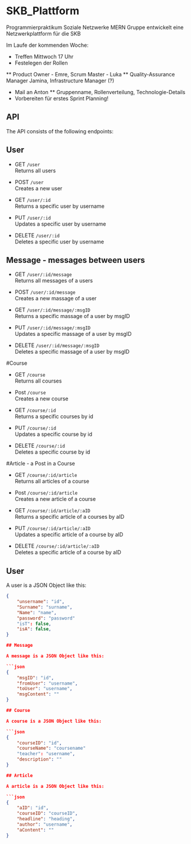 # SKB_Plattform
Programmierpraktikum Soziale Netzwerke MERN Gruppe entwickelt eine Netzwerkplattform für die SKB

Im Laufe der kommenden Woche:
* Treffen Mittwoch 17 Uhr
* Festelegen der Rollen

** Product Owner - Emre, Scrum Master - Luka
** Quality-Assurance Manager Jamina, Infrastructure Manager (?)

* Mail an Anton
** Gruppenname, Rollenverteilung, Technologie-Details
* Vorbereiten für erstes Sprint Planning!

## API

The API consists of the following endpoints:

## User

- GET `/user`  
Returns all users

- POST `/user`  
Creates a new user

- GET `/user/:id`  
Returns a specific user by username

- PUT `/user/:id`  
Updates a specific user by username

- DELETE `/user/:id`  
Deletes a specific user by username

## Message - messages between users

- GET `/user/:id/message`  
Returns all messages of a users

- POST `/user/:id/message`  
Creates a new massage of a user

- GET `/user/:id/message/:msgID`  
Returns a specific massage of a user by msgID

- PUT `/user/:id/message/:msgID`  
Updates a specific massage of a user by msgID

- DELETE `/user/:id/message/:msgID`  
Deletes a specific massage of a user by msgID 

#Course

- GET `/course`  
Returns all courses

- Post `/course`  
Creates a new course

- GET `/course/:id`  
Returns a specific courses by id

- PUT `/course/:id`  
Updates a specific course by id

- DELETE `/course/:id`  
Deletes a specific course by id

#Article - a Post in a Course

- GET `/course/:id/article`  
Returns all articles of a course

- Post `/course/:id/article`  
Creates a new article of a course

- GET `/course/:id/article/:aID`  
Returns a specific article of a courses by aID

- PUT `/course/:id/article/:aID`  
Updates a specific article of a course by aID

- DELETE `/course/:id/article/:aID`  
Deletes a specific article of a course by aID

## User

A user is a JSON Object like this:

```json
{
	"unsername": "id",
	"Surname": "surname",
	"Name": "name",
	"password": "password"
	"isT": false,
	"isA": false, 
}

## Message

A message is a JSON Object like this:

```json
{
	"msgID": "id",
	"fromUser": "username",
	"toUser": "username",
	"msgContent": ""
}

## Course

A course is a JSON Object like this:

```json
{
	"courseID": "id",
	"courseName": "coursename"
	"teacher": "username",
	"description": ""
}

## Article

A article is a JSON Object like this:

```json
{
	"aID": "id",
	"courseID": "courseID",
	"headline": "heading",
	"author": "username",
	"aContent": ""
}

